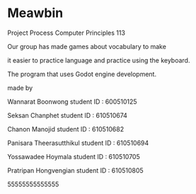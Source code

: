 # Meawbin
Project Process Computer Principles 113

Our group has made games about vocabulary to make 

it easier to practice language and practice using the keyboard.

The program that uses Godot engine development.

made by

Wannarat    Boonwong        student ID : 600510125

Seksan      Chanphet        student ID : 610510674

Chanon      Manojid         student ID : 610510682

Panisara    Theerasutthikul student ID : 610510694

Yossawadee  Hoymala         student ID : 610510705

Pratripan   Hongvengian     student ID : 610510805

55555555555555
